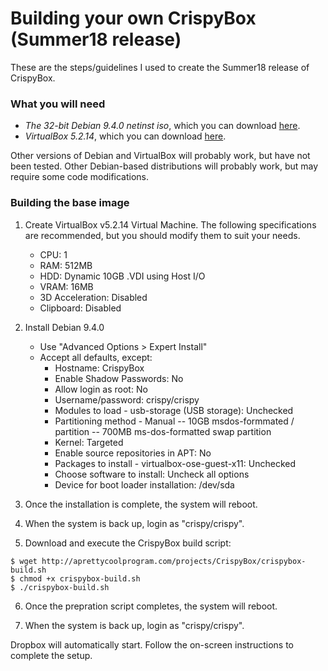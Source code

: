 # Building your own CrispyBox (Summer18 release)

These are the steps/guidelines I used to create the Summer18 release of CrispyBox.

### What you will need
* *The 32-bit Debian 9.4.0 netinst iso*, which you can download [here](https://cdimage.debian.org/debian-cd/9.4.0/i386/iso-cd/).
* *VirtualBox 5.2.14*, which you can download [here](https://www.virtualbox.org/wiki/Download_Old_Builds_5_2). 

Other versions of Debian and VirtualBox will probably work, but have not been tested. Other Debian-based distributions will probably work, but may require some code modifications.

### Building the base image
1. Create VirtualBox v5.2.14 Virtual Machine. The following specifications are recommended, but you should modify them to suit your needs.
	* CPU: 1
	* RAM: 512MB
	* HDD: Dynamic 10GB .VDI using Host I/O
	* VRAM: 16MB
	* 3D Acceleration: Disabled
	* Clipboard: Disabled
	
2. Install Debian 9.4.0
	* Use "Advanced Options > Expert Install"
	* Accept all defaults, except:
		- Hostname: CrispyBox
		- Enable Shadow Passwords: No
		- Allow login as root: No
		- Username/password: crispy/crispy
		- Modules to load - usb-storage (USB storage): Unchecked
		- Partitioning method - Manual
			-- 10GB msdos-formmated / partition
			-- 700MB ms-dos-formatted swap partition
		- Kernel: Targeted
		- Enable source repositories in APT: No
		- Packages to install - virtualbox-ose-guest-x11: Unchecked
		- Choose software to install: Uncheck all options
		- Device for boot loader installation: /dev/sda

3. Once the installation is complete, the system will reboot.

4. When the system is back up, login as "crispy/crispy".

5. Download and execute the CrispyBox build script:
```
$ wget http://aprettycoolprogram.com/projects/CrispyBox/crispybox-build.sh
$ chmod +x crispybox-build.sh
$ ./crispybox-build.sh
```	
6. Once the prepration script completes, the system will reboot.
	
7. When the system is back up, login as "crispy/crispy".

Dropbox will automatically start. Follow the on-screen instructions to complete the setup.
